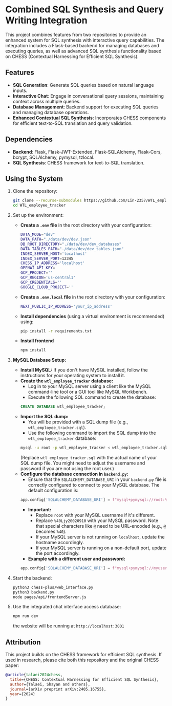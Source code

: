
# Combined SQL Synthesis and Query Writing Integration

This project combines features from two repositories to provide an enhanced system for SQL synthesis with interactive query capabilities. The integration includes a Flask-based backend for managing databases and executing queries, as well as advanced SQL synthesis functionality based on CHESS (Contextual Harnessing for Efficient SQL Synthesis).

## Features
- **SQL Generation**: Generate SQL queries based on natural language inputs.
- **Interactive Chat**: Engage in conversational query sessions, maintaining context across multiple queries.
- **Database Management**: Backend support for executing SQL queries and managing database operations.
- **Enhanced Contextual SQL Synthesis**: Incorporates CHESS components for efficient text-to-SQL translation and query validation.

## Dependencies
- **Backend**: Flask, Flask-JWT-Extended, Flask-SQLAlchemy, Flask-Cors, bcrypt, SQLAlchemy, pymysql, tzlocal.
- **SQL Synthesis**: CHESS framework for text-to-SQL translation.

## Using the System
1. Clone the repository:
    ```bash
    git clone --recurse-submodules https://github.com/Lin-2357/WTL_employee_tracker.git
    cd WTL_employee_tracker
    ```

2. Set up the environment:
    - **Create a `.env` file** in the root directory with your configuration:
        ```bash
        DATA_MODE="dev"
        DATA_PATH="./data/dev/dev.json"
        DB_ROOT_DIRECTORY="./data/dev/dev_databases"
        DATA_TABLES_PATH="./data/dev/dev_tables.json"
        INDEX_SERVER_HOST='localhost'
        INDEX_SERVER_PORT=12345
        CHESS_IP_ADDRESS='localhost'
        OPENAI_API_KEY=
        GCP_PROJECT=''
        GCP_REGION='us-central1'
        GCP_CREDENTIALS=''
        GOOGLE_CLOUD_PROJECT=''
        ```
    - **Create a `.env.local` file** in the root directory with your configuration:
        ```bash
        NEXT_PUBLIC_IP_ADDRESS='your_ip_address'
        ```
    - **Install dependencies** (using a virtual environment is recommended) using:
      ```bash
      pip install -r requirements.txt
      ```
    - **Install frontend**
      ```bash
      npm install
      ```
3. **MySQL Database Setup:**
    - **Install MySQL:** If you don't have MySQL installed, follow the instructions for your operating system to install it.
    - **Create the `wtl_employee_tracker` database:**
        - Log in to your MySQL server using a client like the MySQL command-line tool or a GUI tool like MySQL Workbench.
        - Execute the following SQL command to create the database:
        ```sql
        CREATE DATABASE wtl_employee_tracker;
        ```
    - **Import the SQL dump:**
        - You will be provided with a SQL dump file (e.g., `wtl_employee_tracker.sql`).
        - Use the following command to import the SQL dump into the `wtl_employee_tracker` database:
        ```bash
        mysql -u root -p wtl_employee_tracker < wtl_employee_tracker.sql
        ```
        (Replace `wtl_employee_tracker.sql` with the actual name of your SQL dump file. You might need to adjust the username and password if you are not using the root user.)
    - **Configure the database connection in `backend.py`:**
        - Ensure that the `SQLALCHEMY_DATABASE_URI` in your `backend.py` file is correctly configured to connect to your MySQL database. The default configuration is:
        ```python
        app.config['SQLALCHEMY_DATABASE_URI'] = f"mysql+pymysql://root:%40Ljy20020910@localhost/wtl_employee_tracker"
        ```
        - **Important:**
            - Replace `root` with your MySQL username if it's different.
            - Replace `%40Ljy20020910` with your MySQL password. Note that special characters like `@` need to be URL-encoded (e.g., `@` becomes `%40`).
            - If your MySQL server is not running on `localhost`, update the hostname accordingly.
            - If your MySQL server is running on a non-default port, update the port accordingly.
        - **Example with a different user and password:**
        ```python
        app.config['SQLALCHEMY_DATABASE_URI'] = f"mysql+pymysql://myuser:mypassword@192.168.1.100/wtl_employee_tracker"
        ```
4. Start the backend:
    ```bash
    python3 chess-plus/web_interface.py
    python3 backend.py
    node pages/api/frontendServer.js    
    ```

5. Use the integrated chat interface access database:
    ```bash
    npm run dev
    ```
    the website will be running at `http://localhost:3001`

## Attribution
This project builds on the CHESS framework for efficient SQL synthesis. If used in research, please cite both this repository and the original CHESS paper:

```bibtex
@article{talaei2024chess,
  title={CHESS: Contextual Harnessing for Efficient SQL Synthesis},
  author={Talaei, Shayan and others},
  journal={arXiv preprint arXiv:2405.16755},
  year={2024}
}
```

